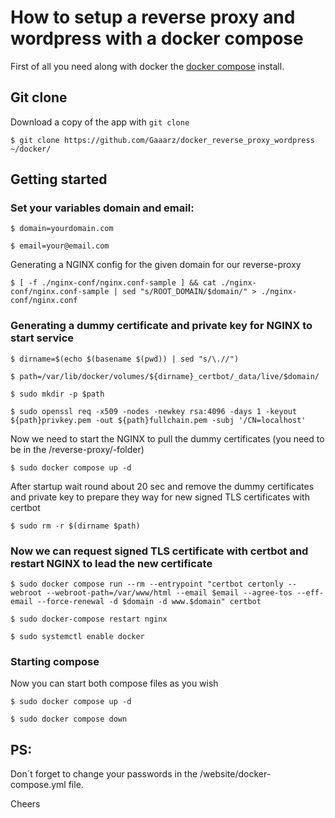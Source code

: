 # How to setup a reverse proxy and wordpress with a docker compose

First of all you need along with docker the [docker compose](https://docs.docker.com/compose/) install.

## Git clone
Download a copy of the app with `git clone`
```
$ git clone https://github.com/Gaaarz/docker_reverse_proxy_wordpress ~/docker/
```
## Getting started
### Set your variables domain and email:
```
$ domain=yourdomain.com
```
```
$ email=your@email.com
```
Generating a NGINX config for the given domain for our reverse-proxy
```
$ [ -f ./nginx-conf/nginx.conf-sample ] && cat ./nginx-conf/nginx.conf-sample | sed "s/ROOT_DOMAIN/$domain/" > ./nginx-conf/nginx.conf
```

### Generating a dummy certificate and private key for NGINX to start service
```
$ dirname=$(echo $(basename $(pwd)) | sed "s/\.//")
```
```
$ path=/var/lib/docker/volumes/${dirname}_certbot/_data/live/$domain/
```
```
$ sudo mkdir -p $path
```
```
$ sudo openssl req -x509 -nodes -newkey rsa:4096 -days 1 -keyout ${path}privkey.pem -out ${path}fullchain.pem -subj '/CN=localhost'
```
Now we need to start the NGINX to pull the dummy certificates (you need to be in the /reverse-proxy/-folder)
```
$ sudo docker compose up -d
```
After startup wait round about 20 sec and remove the dummy certificates and private key to prepare they way for new signed TLS certificates with certbot
```
$ sudo rm -r $(dirname $path)
```
### Now we can request signed TLS certificate with certbot and restart NGINX to lead the new certificate
```
$ sudo docker compose run --rm --entrypoint "certbot certonly --webroot --webroot-path=/var/www/html --email $email --agree-tos --eff-email --force-renewal -d $domain -d www.$domain" certbot
```
```
$ sudo docker-compose restart nginx
```
```
$ sudo systemctl enable docker
```

### Starting compose
Now you can start both compose files as you wish
```
$ sudo docker compose up -d
```
```
$ sudo docker compose down
```

## PS:
Don´t forget to change your passwords in the /website/docker-compose.yml file.

Cheers
